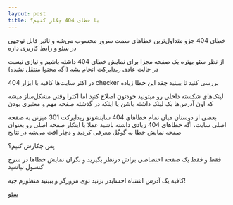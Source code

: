 ```yaml
---
layout: post
title: با خطای 404 چکار کنیم؟
---
```


خطای 404 جزو متداول‌ترین خطاهای سمت سرور محسوب می‌شه و تاثیر قابل توجهی در سئو و رابط کاربری داره

از نظر سئو بهتره یک صفحه مجزا برای نمایش خطای 404 داشته باشیم و نیازی نیست در حالت عادی ریدایرکت انجام بشه (اگه محتوا منتقل نشده)

در اکثر سایت‌ها کافیه با ابزار 404 checker بررسی کنید تا ببینید چقد این خطا زیاده

لینک‌های شکسته داخلی رو میتونید خودتون اصلاح کنید اما اکثرا وقتی مشکل‌ساز میشه که اون آدرس‌ها بک لینک داشته باشن یا اینکه در گذشته صفحه مهم و معتبری بودن

بعضی از دوستان میان تمام خطاهای 404 سایتشونو ریدایرکت 301 میزنن به صفحه اصلی سایت، اگه خطاهای 404 زیادی داشته باشید عملا با اینکار صفحه اصلی رو بعنوان صفحه نمایش خطا به گوگل معرفی کردید و دچار افت می‌شه در نتایج

پس چکارش کنیم؟

فقط و فقط یک صفحه اختصاصی براش درنظر بگیرید و نگران نمایش خطاها در سرچ کنسول نباشید

کافیه یک آدرس اشتباه احسایدر بزنید توی مرورگر و ببینید منظورم چیه!

<a href="{{ site.url }}/seo" class="button">سئو</a>
